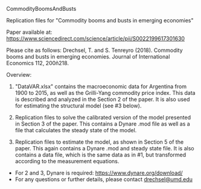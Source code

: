 CommodityBoomsAndBusts

Replication files for "Commodity booms and busts in emerging economies"

Paper available at:
https://www.sciencedirect.com/science/article/pii/S0022199617301630

Please cite as follows:
Drechsel, T. and S. Tenreyro (2018). Commodity booms and busts in emerging economies. 
Journal of International Economics 112, 200ñ218.

Overview: 

1. "DataVAR.xlsx" contains the macroeconomic data for Argentina from 1900 to 2015, as well as the Grilli-Yang commodity price index.
   This data is described and analyzed in the Section 2 of the paper. 
   It is also used for estimating the structural model (see #3 below).
 
2. Replication files to solve the calibrated version of the model presented in Section 3 of the paper.
   This contains a Dynare .mod file as well as a file that calculates the steady state of the model.

3. Replication files to estimate the model, as shown in Section 5 of the paper.
   This again contains a Dynare .mod and steady state file.
   It is also contains a data file, which is the same data as in #1, but transformed according to the measurement equations.

- For 2 and 3, Dynare is required: https://www.dynare.org/download/
- For any questions or further details, please contact drechsel@umd.edu